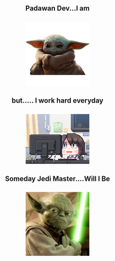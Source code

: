 <h2 align="center"> Padawan Dev...I am<h2></p>
<p align="center"><img src="yodababy.jpg" width="200"/></p>	<p align="center">
<h2 align="center"> but..... I work hard everyday<h2></p>
<p align="center"><img src="wh.gif" width="200"/></p>	<p align="center"></p>
<h2 align="center"> Someday Jedi Master....Will I Be<h2></p>
<p align="center"><img src="jedi.jpg" width="200"/></p>	<p align="center"></p>
